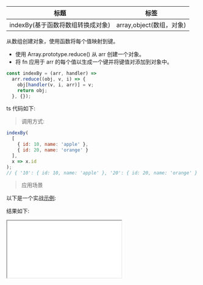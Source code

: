 | 标题                              | 标签                     |
| --------------------------------- | ------------------------ |
| indexBy(基于函数将数组转换成对象) | array,object(数组，对象) |

从数组创建对象，使用函数将每个值映射到键。

- 使用 Array.prototype.reduce() 从 arr 创建一个对象。
- 将 fn 应用于 arr 的每个值以生成一个键并将键值对添加到对象中。

```js
const indexBy = (arr, handler) =>
  arr.reduce((obj, v, i) => {
    obj[handler(v, i, arr)] = v;
    return obj;
  }, {});
```

ts 代码如下:

<div class="code-editor" data-url="codes/javascript/ts/index-by.ts" data-language="typescript"></div>

> 调用方式:

```js
indexBy(
  [
    { id: 10, name: 'apple' },
    { id: 20, name: 'orange' }
  ],
  x => x.id
);
// { '10': { id: 10, name: 'apple' }, '20': { id: 20, name: 'orange' } }
```

> 应用场景

以下是一个实战<a href="codes/javascript/html/index-by.html" target="_blank" rel="noopener noreferrer">示例</a>:

<div class="code-editor" data-url="codes/javascript/html/index-by.html" data-language="html"></div>

结果如下:

<iframe src="codes/javascript/html/index-by.html"></iframe>
